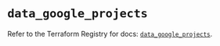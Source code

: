 # `data_google_projects`

Refer to the Terraform Registry for docs: [`data_google_projects`](https://registry.terraform.io/providers/hashicorp/google-beta/6.25.0/docs/data-sources/google_projects).
